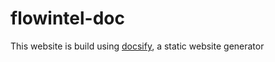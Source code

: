 # flowintel-doc

This website is build using [docsify](https://github.com/docsifyjs/docsify/), a static website generator